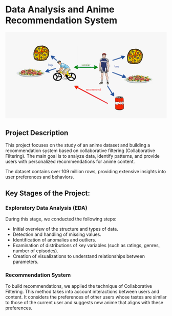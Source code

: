# Data Analysis and Anime Recommendation System

![alt text](image.png)

## Project Description
This project focuses on the study of an anime dataset and building a recommendation system based on collaborative filtering (Collaborative Filtering). The main goal is to analyze data, identify patterns, and provide users with personalized recommendations for anime content.

The dataset contains over 109 million rows, providing extensive insights into user preferences and behaviors.

## Key Stages of the Project:

### Exploratory Data Analysis (EDA)

During this stage, we conducted the following steps:

* Initial overview of the structure and types of data.
* Detection and handling of missing values.
* Identification of anomalies and outliers.
* Examination of distributions of key variables (such as ratings, genres, number of episodes).
* Creation of visualizations to understand relationships between parameters.

### Recommendation System

To build recommendations, we applied the technique of Collaborative Filtering. This method takes into account interactions between users and content. It considers the preferences of other users whose tastes are similar to those of the current user and suggests new anime that aligns with these preferences.